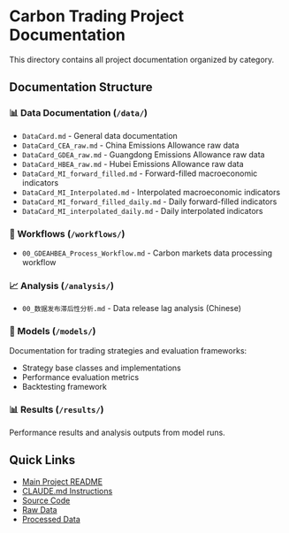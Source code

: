 # Carbon Trading Project Documentation

This directory contains all project documentation organized by category.

## Documentation Structure

### 📊 Data Documentation (`/data/`)
- `DataCard.md` - General data documentation
- `DataCard_CEA_raw.md` - China Emissions Allowance raw data
- `DataCard_GDEA_raw.md` - Guangdong Emissions Allowance raw data
- `DataCard_HBEA_raw.md` - Hubei Emissions Allowance raw data
- `DataCard_MI_forward_filled.md` - Forward-filled macroeconomic indicators
- `DataCard_MI_Interpolated.md` - Interpolated macroeconomic indicators
- `DataCard_MI_forward_filled_daily.md` - Daily forward-filled indicators
- `DataCard_MI_interpolated_daily.md` - Daily interpolated indicators

### 🔄 Workflows (`/workflows/`)
- `00_GDEAHBEA_Process_Workflow.md` - Carbon markets data processing workflow

### 📈 Analysis (`/analysis/`)
- `00_数据发布滞后性分析.md` - Data release lag analysis (Chinese)

### 🤖 Models (`/models/`)
Documentation for trading strategies and evaluation frameworks:
- Strategy base classes and implementations
- Performance evaluation metrics
- Backtesting framework

### 📊 Results (`/results/`)
Performance results and analysis outputs from model runs.

## Quick Links

- [Main Project README](../README.md)
- [CLAUDE.md Instructions](../CLAUDE.md)
- [Source Code](../03_Code/)
- [Raw Data](../01_Data_Raw/)
- [Processed Data](../02_Data_Processed/)